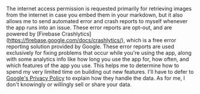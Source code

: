 The internet access permission is requested primarily for retrieving images from the internet in
 case you embed them in your markdown, but it also allows me to send automated error and crash
 reports to myself whenever the app runs into an issue. These error reports are opt-out, and are
 powered by [Firebase Crashlytics] (https://firebase.google.com/docs/crashlytics/), which is a
 free error reporting solution provided by Google. These error reports are used exclusively for
 fixing problems that occur while you're using the app, along with some analytics info like how
 long you use the app for, how often, and which features of the app you use. This helps me to
 determine how to spend my very limited time on building out new features. I'll have to defer to
  [Google's Privacy Policy](https://policies.google.com/privacy) to explain how they handle the
  data. As for me, I don't knowingly or willingly sell or share your data.
